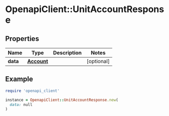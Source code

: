 # OpenapiClient::UnitAccountResponse

## Properties

| Name | Type | Description | Notes |
| ---- | ---- | ----------- | ----- |
| **data** | [**Account**](Account.md) |  | [optional] |

## Example

```ruby
require 'openapi_client'

instance = OpenapiClient::UnitAccountResponse.new(
  data: null
)
```

